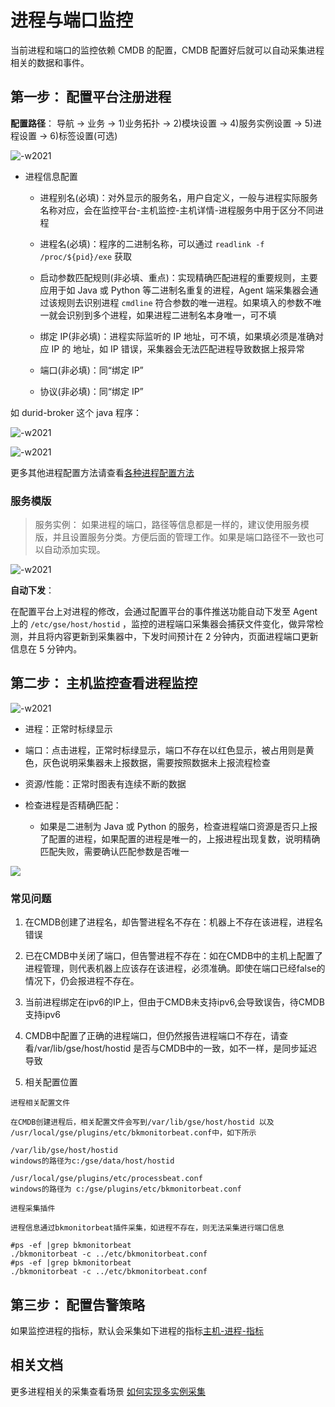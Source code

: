 # 进程与端口监控

当前进程和端口的监控依赖 CMDB 的配置，CMDB 配置好后就可以自动采集进程相关的数据和事件。

## 第一步： 配置平台注册进程

**配置路径**： 导航  →  业务  →  1)业务拓扑  →  2)模块设置  →  4)服务实例设置  →  5)进程设置  →  6)标签设置(可选)

![-w2021](media/15795785325657.jpg)

- 进程信息配置

  - 进程别名(必填)：对外显示的服务名，用户自定义，一般与进程实际服务名称对应，会在监控平台-主机监控-主机详情-进程服务中用于区分不同进程

  - 进程名(必填)：程序的二进制名称，可以通过 `readlink -f  /proc/${pid}/exe` 获取

  - 启动参数匹配规则(非必填、重点)：实现精确匹配进程的重要规则，主要应用于如 Java 或 Python 等二进制名重复的进程，Agent 端采集器会通过该规则去识别进程 `cmdline` 符合参数的唯一进程。如果填入的参数不唯一就会识别到多个进程，如果进程二进制名本身唯一，可不填

  - 绑定 IP(非必填)：进程实际监听的 IP 地址，可不填，如果填必须是准确对应 IP 的 地址，如 IP 错误，采集器会无法匹配进程导致数据上报异常

  - 端口(非必填)：同“绑定 IP”

  - 协议(非必填)：同“绑定 IP”

如 durid-broker 这个 java 程序：

![-w2021](media/15795784620319.jpg)

![-w2021](media/15795779439325.jpg)

更多其他进程配置方法请查看[各种进程配置方法](./process_cases.md)

### 服务模版

> 服务实例： 如果进程的端口，路径等信息都是一样的，建议使用服务模版，并且设置服务分类。方便后面的管理工作。如果是端口路径不一致也可以自动添加实现。

![-w2021](media/15795766656745.jpg)

**自动下发**：

在配置平台上对进程的修改，会通过配置平台的事件推送功能自动下发至 Agent 上的 `/etc/gse/host/hostid` ，监控的进程端口采集器会捕获文件变化，做异常检测，并且将内容更新到采集器中，下发时间预计在 2 分钟内，页面进程端口更新信息在 5 分钟内。

## 第二步： 主机监控查看进程监控

![-w2021](media/15795765869730.jpg)

- 进程：正常时标绿显示

- 端口：点击进程，正常时标绿显示，端口不存在以红色显示，被占用则是黄色，灰色说明采集器未上报数据，需要按照数据未上报流程检查

- 资源/性能：正常时图表有连续不断的数据

- 检查进程是否精确匹配：
   - 如果是二进制为 Java 或 Python 的服务，检查进程端口资源是否只上报了配置的进程，如果配置的进程是唯一的，上报进程出现复数，说明精确匹配失败，需要确认匹配参数是否唯一

![](media/16618473984415.jpg)


### 常见问题

1. 在CMDB创建了进程名，却告警进程名不存在：机器上不存在该进程，进程名错误

2. 已在CMDB中关闭了端口，但告警进程不存在：如在CMDB中的主机上配置了进程管理，则代表机器上应该存在该进程，必须准确。即使在端口已经false的情况下，仍会报进程不存在。

3. 当前进程绑定在ipv6的IP上，但由于CMDB未支持ipv6,会导致误告，待CMDB支持ipv6

4. CMDB中配置了正确的进程端口，但仍然报告进程端口不存在，请查看/var/lib/gse/host/hostid 是否与CMDB中的一致，如不一样，是同步延迟导致

5. 相关配置位置

```
进程相关配置文件 

在CMDB创建进程后，相关配置文件会写到/var/lib/gse/host/hostid 以及 /usr/local/gse/plugins/etc/bkmonitorbeat.conf中，如下所示  

/var/lib/gse/host/hostid  
windows的路径为c:/gse/data/host/hostid

/usr/local/gse/plugins/etc/processbeat.conf  
windows的路径为 c:/gse/plugins/etc/bkmonitorbeat.conf

进程采集插件 

进程信息通过bkmonitorbeat插件采集，如进程不存在，则无法采集进行端口信息

#ps -ef |grep bkmonitorbeat
./bkmonitorbeat -c ../etc/bkmonitorbeat.conf
#ps -ef |grep bkmonitorbeat
./bkmonitorbeat -c ../etc/bkmonitorbeat.conf

```

## 第三步： 配置告警策略


如果监控进程的指标，默认会采集如下进程的指标[主机-进程-指标](./process-metrics.md)


## 相关文档

更多进程相关的采集查看场景 [如何实现多实例采集](../integrations-metrics/multi_instance_monitor.md)



